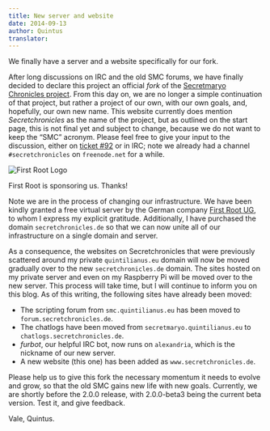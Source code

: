 ```yaml
---
title: New server and website
date: 2014-09-13
author: Quintus
translator:
---
```


We finally have a server and a website specifically for our fork.

After long discussions on IRC and the old SMC forums, we have finally
decided to declare this project an official _fork_ of the [Secretmaryo
Chronicles project][1]. From this day on, we are no longer a simple
continuation of that project, but rather a project of our own, with
our own goals, and, hopefully, our own new name. This website
currently does mention _Secretchronicles_ as the name of the
project, but as outlined on the start page, this is not final yet and
subject to change, because we do not want to keep the “SMC”
acronym. Please feel free to give your input to the discussion, either
on [ticket #92][2] or in IRC; note we already had a channel
`#secretchronicles` on `freenode.net` for a while.

<div class="img-right">
<img
src="/assets/news-images/2014-09-13-new-server-and-website_firstroot.png"
alt="First Root Logo"/>
<p>First Root is sponsoring us. Thanks!</p>
</div>

Note we are in the process of changing our infrastructure. We have
been kindly granted a free virtual server by the German company [First
Root UG][3], to whom I express my explicit gratitude. Additionally, I
have purchased the domain `secretchronicles.de` so that we can now
unite all of our infrastructure on a single domain and server.

As a consequence, the websites on Secretchronicles that were
previously scattered around my private `quintilianus.eu` domain will
now be moved gradually over to the new `secretchronicles.de`
domain. The sites hosted on my private server and even on my Raspberry
Pi will be moved over to the new server. This process will take time,
but I will continue to inform you on this blog. As of this writing,
the following sites have already been moved:

* The scripting forum from `smc.quintilianus.eu` has been moved to
  `forum.secretchronicles.de`.
* The chatlogs have been moved from `secretmaryo.quintilianus.eu`
  to `chatlogs.secretchronicles.de`.
* _furbot_, our helpful IRC bot, now runs on `alexandria`, which is the
  nickname of our new server.
* A new website (this one) has been added as `www.secretchronicles.de`.

Please help us to give this fork the necessary momentum it needs to
evolve and grow, so that the old SMC gains new life with new
goals. Currently, we are shortly before the 2.0.0 release, with
2.0.0-beta3 being the current beta version. Test it, and give
feedback.

Vale,
Quintus.

[1]: http://www.secretmaryo.org
[2]: https://github.com/Secretchronicles/SMC/issues/92
[3]: http://www.first-root.com
